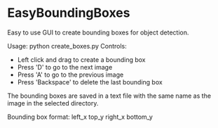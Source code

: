 # EasyBoundingBoxes
Easy to use GUI to create bounding boxes for object detection.

Usage: python create_boxes.py
Controls:
  - Left click and drag to create a bounding box
  - Press 'D' to go to the next image
  - Press 'A' to go to the previous image
  - Press 'Backspace' to delete the last bounding box

The bounding boxes are saved in a text file with the same name as the image in the selected directory.

Bounding box format: left_x top_y right_x bottom_y
